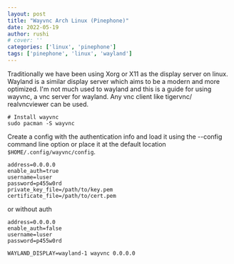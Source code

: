 ```yaml
---
layout: post
title: "Wayvnc Arch Linux (Pinephone)"
date: 2022-05-19
author: rushi
# cover: ''
categories: ['linux', 'pinephone']
tags: ['pinephone', 'linux', 'wayland']
---
```


Traditionally we have been using Xorg or X11 as the display server on linux. Wayland is a similar display server which aims to be a modern and more optimized. I'm not much used to wayland and this is a guide for using wayvnc, a vnc server for wayland. Any vnc client like tigervnc/ realvncviewer can be used. 

```
# Install wayvnc
sudo pacman -S wayvnc
```

Create a config with the authentication info and load it using the --config command line option or place it at the default location `$HOME/.config/wayvnc/config`.

```
address=0.0.0.0
enable_auth=true
username=luser
password=p455w0rd
private_key_file=/path/to/key.pem
certificate_file=/path/to/cert.pem
```

or without auth 

```
address=0.0.0.0
enable_auth=false
username=luser
password=p455w0rd
```


`WAYLAND_DISPLAY=wayland-1 wayvnc 0.0.0.0`